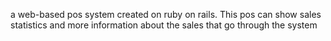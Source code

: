 a web-based pos system created on ruby on rails. This pos can show sales statistics and more information about the sales that go through the system